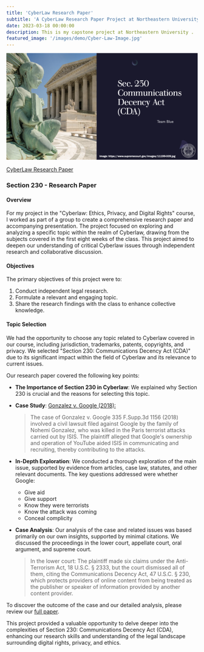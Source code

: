 ```yaml
---
title: 'CyberLaw Research Paper'
subtitle: 'A CyberLaw Research Paper Project at Northeastern University'
date: 2023-03-18 00:00:00
description: This is my capstone project at Northeastern University .
featured_image: '/images/demo/Cyber-Law-Image.jpg'
---
```


![](/images/demo/Cyberlaw-project.jpg)

[CyberLaw Research Paper](https://vkibaja.github.io/assets/Team_Blue_CY5240_Midterm_Paper.pdf) 

### Section 230 - Research Paper

#### Overview
For my project in the "Cyberlaw: Ethics, Privacy, and Digital Rights" course, I worked as part of a group to create a comprehensive research paper and accompanying presentation. The project focused on exploring and analyzing a specific topic within the realm of Cyberlaw, drawing from the subjects covered in the first eight weeks of the class. This project aimed to deepen our understanding of critical Cyberlaw issues through independent research and collaborative discussion.

#### Objectives
The primary objectives of this project were to:
1. Conduct independent legal research.
2. Formulate a relevant and engaging topic.
3. Share the research findings with the class to enhance collective knowledge.

#### Topic Selection
We had the opportunity to choose any topic related to Cyberlaw covered in our course, including jurisdiction, trademarks, patents, copyrights, and privacy. We selected "Section 230: Communications Decency Act (CDA)" due to its significant impact within the field of Cyberlaw and its relevance to current issues.

Our research paper covered the following key points:
- **The Importance of Section 230 in Cyberlaw**: We explained why Section 230 is crucial and the reasons for selecting this topic.
- **Case Study**: [Gonzalez v. Google (2018):](https://www.supremecourt.gov/opinions/22pdf/21-1333_6j7a.pdf)
     
   >The case of Gonzalez v. Google 335 F.Supp.3d 1156 (2018) involved a civil lawsuit filed against Google by the family of Nohemi Gonzalez, who was killed in the Paris terrorist attacks carried out by ISIS. The plaintiff alleged that Google's ownership and operation of YouTube aided ISIS in communicating and recruiting, thereby contributing to the attacks.

- **In-Depth Exploration**: We conducted a thorough exploration of the main issue, supported by evidence from articles, case law, statutes, and other relevant documents. The key questions addressed were whether Google:
   - Give aid
   - Give support
   - Know they were terrorists
   - Know the attack was coming
   - Conceal complicity


- **Case Analysis**: Our analysis of the case and related issues was based primarily on our own insights, supported by minimal citations. We discussed the proceedings in the lower court, appellate court, oral argument, and supreme court.
  
   > In the lower court: The plaintiff made six claims under the Anti-Terrorism Act, 18 U.S.C. § 2333, but the court dismissed all of them, citing the Communications Decency Act, 47 U.S.C. § 230, which protects providers of online content from being treated as the publisher or speaker of information provided by another content provider.

To discover the outcome of the case and our detailed analysis, please review our [full paper](https://vkibaja.github.io/assets/Team_Blue_CY5240_Midterm_Paper.pdf).

This project provided a valuable opportunity to delve deeper into the complexities of Section 230: Communications Decency Act (CDA), enhancing our research skills and understanding of the legal landscape surrounding digital rights, privacy, and ethics.

